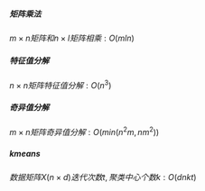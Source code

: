 ##### 矩阵乘法

$m\times n矩阵和n\times l矩阵相乘:O(mln)$

##### 特征值分解

$n\times n矩阵特征值分解:O(n^3)$

##### 奇异值分解

$m\times n矩阵奇异值分解:O(min(n^2m,nm^2))$

##### kmeans

$数据矩阵X(n\times d)迭代次数t,聚类中心个数k:O(dnkt)$